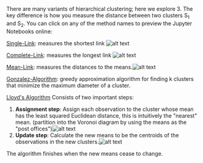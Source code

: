 There are many variants of hierarchical clustering; here we explore 3.
The key difference is how you measure the distance between two clusters S<sub>1</sub> and S<sub>2</sub>.
You can click on any of the method names to preview the Jupyter Notebooks online:

[Single-Link](https://nbviewer.jupyter.org/github/TarunSunkaraneni/Clustering/blob/master/notebooks/Single-Link.ipynb): measures the shortest link ![alt text](https://wikimedia.org/api/rest_v1/media/math/render/svg/4ea47cb29523a267681865d874c59575c56860d0)

[Complete-Link](https://nbviewer.jupyter.org/github/TarunSunkaraneni/Clustering/blob/master/notebooks/Complete-Link.ipynb): measures the longest link ![alt text](https://wikimedia.org/api/rest_v1/media/math/render/svg/d701e358058dbf66bb18b11a570a089a150ef356)

[Mean-Link](https://nbviewer.jupyter.org/github/TarunSunkaraneni/Clustering/blob/master/notebooks/Mean-Link.ipynb): measures the distances to the means.![alt text](https://wikimedia.org/api/rest_v1/media/math/render/svg/f41f68299e332d3d7e25ad5518e9933ce91025d3)

[Gonzalez-Algorithm](https://nbviewer.jupyter.org/github/TarunSunkaraneni/Clustering/blob/master/notebooks/Gonzalez.ipynb):  greedy approximation algorithm for finding k clusters that minimize the maximum diameter of a cluster.

[Lloyd's Algorithm](https://nbviewer.jupyter.org/github/TarunSunkaraneni/Clustering/blob/master/notebooks/Lloyd-Algorithm.ipynb)
Consists of two important steps:
1. **Assignment step**: Assign each observation to the cluster whose mean has the least squared Euclidean distance, this is intuitively the "nearest" mean. (partition into the Voronoi diagram by using the means as the "post offices")![alt text](https://wikimedia.org/api/rest_v1/media/math/render/svg/145a262c93066470be0e062683d64340a1b20121)
2. **Update step**: Calculate the new means to be the centroids of the observations in the new clusters.![alt text](https://wikimedia.org/api/rest_v1/media/math/render/svg/740f4271e822c6400120cb7020ed9cb8439207da)

The algorithm finishes when the new means cease to change.

